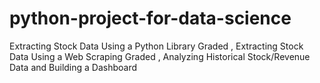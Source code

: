 # python-project-for-data-science
Extracting Stock Data Using a Python Library Graded ,  Extracting Stock Data Using a Web Scraping Graded , Analyzing Historical Stock/Revenue Data and Building a Dashboard
